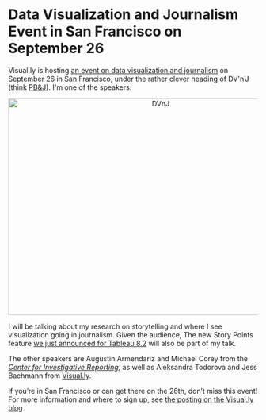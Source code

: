 # Data Visualization and Journalism Event in San Francisco on September 26

Visual.ly is hosting <a href="http://blog.visual.ly/data-visualization-and-journalism/">an event on data visualization and journalism</a> on September 26 in San Francisco, under the rather clever heading of DV'n'J (think <a href="http://en.wikipedia.org/wiki/Peanut_butter_and_jelly_sandwich">PB&amp;J</a>). I'm one of the speakers.

<p align="center"><img class="aligncenter size-full wp-image-2617" alt="DVnJ" src="https://media.eagereyes.org/wp-content/uploads/2013/09/dvnj.jpg" width="600" height="437" /></p>

I will be talking about my research on storytelling and where I see visualization going in journalism. Given the audience, The new Story Points feature <a title="Watch the TCC Keynote Live on Monday" href="/blog/2013/watch-tcc-keynote-live-monday">we just announced for Tableau 8.2</a> will also be part of my talk.

The other speakers are Augustin Armendariz and Michael Corey from the <a href="http://cironline.org/"><em>Center for Investigative Reporting</em></a>, as well as Aleksandra Todorova and Jess Bachmann from <a href="http://visual.ly/">Visual.ly</a>.

If you’re in San Francisco or can get there on the 26th, don’t miss this event! For more information and where to sign up, see <a href="http://blog.visual.ly/data-visualization-and-journalism/">the posting on the Visual.ly blog</a>.
